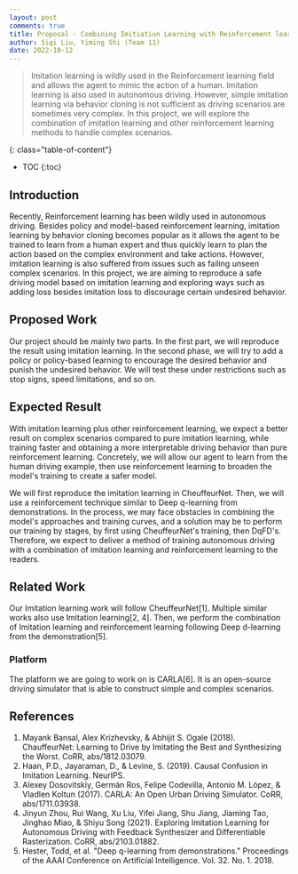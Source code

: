 ```yaml
---
layout: post
comments: true
title: Proposal - Combining Imitiation Learning with Reinforcement learning for autonomous driving in CARLA
author: Siqi Liu, Yiming Shi (Team 11)
date: 2022-10-12
---
```



> Imitation learning is wildly used in the Reinforcement learning field and allows the agent to mimic the action of a human. Imitation learning is also used in autonomous driving. However, simple imitation learning via behavior cloning is not sufficient as driving scenarios are sometimes very complex. In this project, we will explore the combination of imitation learning and other reinforcement learning methods to handle complex scenarios. 
<!-- (prev proposal)> Ususally driving involves multiple intelligent agents, intelligent machine or human. With more information cooperated, agents may performs differently to achieve their goals. In this projects, we want to research about Reinforcement Learning (RL) based method such that all the agents collaborate with each other to achieve the best goal in total. -->
<!--more-->
{: class="table-of-content"}
* TOC
{:toc}

## Introduction 
Recently, Reinforcement learning has been wildly used in autonomous driving. Besides policy and model-based reinforcement learning, imitation learning by behavior cloning becomes popular as it allows the agent to be trained to learn from a human expert and thus quickly learn to plan the action based on the complex environment and take actions. However, imitation learning is also suffered from issues such as failing unseen complex scenarios. In this project, we are aiming to reproduce a safe driving model based on imitation learning and exploring ways such as adding loss besides imitation loss to discourage certain undesired behavior.

<!-- As 5G techniques become more mature, vehicle-to-everything (V2X) becomes possible. This allows vehicles to communicate with any entity that may affect, or may be affected by, the vehicle. A vehicle may use this information to act differently to achieve the final goal.  -->

## Proposed Work
Our project should be mainly two parts. In the first part, we will reproduce the result using imitation learning. In the second phase, we will try to add a policy or policy-based learning to encourage the desired behavior and punish the undesired behavior. We will test these under restrictions such as stop signs, speed limitations, and so on.

## Expected Result
With imitation learning plus other reinforcement learning, we expect a better result on complex scenarios compared to pure imitation learning, while training faster and obtaining a more interpretable driving behavior than pure reinforcement learning. 
Concretely, we will allow our agent to learn from the human driving example, then use reinforcement learning to broaden the model's training to create a safer model. 

We will first reproduce the imitation learning in CheuffeurNet. Then, we will use a reinforcement technique similar to Deep q-learning from demonstrations. 
In the process, we may face obstacles in combining the model's approaches and training curves, and a solution may be to perform our training by stages, by first using CheuffeurNet's training, then DqFD's. 
Therefore, we expect to deliver a method of training autonomous driving with a combination of imitation learning and reinforcement learning to the readers. 

## Related Work

Our Imitation learning work will follow CheuffeurNet[1]. 
Multiple similar works also use Imitation learning[2, 4].
Then, we perform the combination of Imitation learning and reinforcement learning following Deep d-learning from the demonstration[5].

### Platform
The platform we are going to work on is CARLA[6]. It is an open-source driving simulator that is able to construct simple and complex scenarios.

## References
1. Mayank Bansal, Alex Krizhevsky, & Abhĳit S. Ogale (2018). ChauffeurNet: Learning to Drive by Imitating the Best and Synthesizing the Worst. CoRR, abs/1812.03079.
2. Haan, P.D., Jayaraman, D., & Levine, S. (2019). Causal Confusion in Imitation Learning. NeurIPS.
3. Alexey Dosovitskiy, Germán Ros, Felipe Codevilla, Antonio M. Lόpez, & Vladlen Koltun (2017). CARLA: An Open Urban Driving Simulator. CoRR, abs/1711.03938.
4. Jinyun Zhou, Rui Wang, Xu Liu, Yifei Jiang, Shu Jiang, Jiaming Tao, Jinghao Miao, & Shiyu Song (2021). Exploring Imitation Learning for Autonomous Driving with Feedback Synthesizer and Differentiable Rasterization. CoRR, abs/2103.01882.
5. Hester, Todd, et al. "Deep q-learning from demonstrations." Proceedings of the AAAI Conference on Artificial Intelligence. Vol. 32. No. 1. 2018.